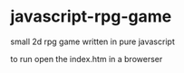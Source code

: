 # javascript-rpg-game
small 2d rpg game written in pure javascript

to run open the index.htm in a browerser 
